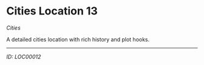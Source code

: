 # Cities Location 13

*Cities*

A detailed cities location with rich history and plot hooks.

---
*ID: LOC00012*